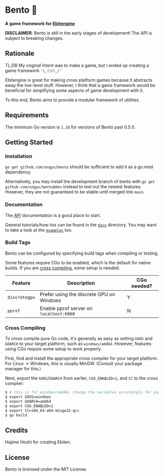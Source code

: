 # Bento 🍱

**A game framework for [Ebitengine]**

**DISCLAIMER**: Bento is still in the early stages of development! The API is subject to breaking changes.

## Rationale

TL;DR My original intent was to make a game, but I ended up creating a game framework `¯\_(ツ)_/¯`

Ebitengine is great for making cross platform games because it abstracts away the low-level stuff.
However, I think that a game framework would be beneficial for simplifying some aspects of game development with it.

To this end, Bento aims to provide a modular framework of utilities.

## Requirements

The minimum Go version is `1.18` for versions of Bento past 0.5.0.

## Getting Started

### Installation

`go get github.com/ongyx/bento` should be sufficient to add it as a go.mod dependency.

Alternatively, you may install the development branch of bento with `go get github.com/ongyx/bento@dev` instead to test out the newest features.
However, they are not guaranteed to be stable until merged into `main`.

### Documentation

The [API] documentation is a good place to start.

General tutorials/how-tos can be found in the [`docs`](docs/) directory.
You may want to take a look at the [`examples`](examples/) too.

### Build Tags

Bento can be configured by specifying build tags when compiling or testing.

Some features require CGo to be enabled, which is the default for native builds.
If you are [cross compiling](#cross-compiling), some setup is needed.

Feature       | Description                               | CGo needed?
---           | ---                                       | ---
`discretegpu` | Prefer using the discrete GPU on Windows  | Y
`pprof`       | Enable pprof server on `localhost:6060`   | N

### Cross Compiling

To cross compile pure Go code, it's generally as easy as setting `GOOS` and `GOARCH` to your target platform, such as `windows/amd64`.
However, features using CGo require some setup to work properly.

First, find and install the appropriate cross compiler for your target platform. For Linux -> Windows, this is usually MinGW.
(Consult your package manager for this.)

Next, export the `GOOS`/`GOARCH` from earlier, `CGO_ENABLED=1`, and `CC` to the cross compiler:

```bash
$ # this is for windows/amd64, change the variables accordingly for your platform
$ export GOOS=windows
$ export GOARCH=amd64
$ export CGO_ENABLED=1
$ export CC=x86_64-w64-mingw32-gcc
$ go build
```

## Credits

Hajime Hoshi for creating Ebiten.

## License

Bento is licensed under the MIT License.

[Ebitengine]: https://github.com/hajimehoshi/ebiten
[API]: https://pkg.go.dev/github.com/ongyx/bento
